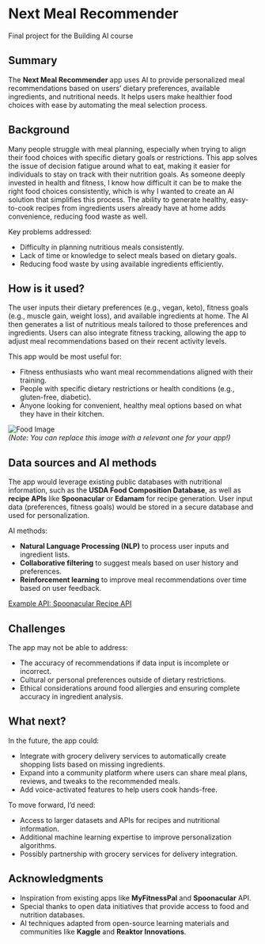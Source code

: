 # Next Meal Recommender

Final project for the Building AI course

## Summary

The **Next Meal Recommender** app uses AI to provide personalized meal recommendations based on users’ dietary preferences, available ingredients, and nutritional needs. It helps users make healthier food choices with ease by automating the meal selection process.

## Background

Many people struggle with meal planning, especially when trying to align their food choices with specific dietary goals or restrictions. This app solves the issue of decision fatigue around what to eat, making it easier for individuals to stay on track with their nutrition goals. As someone deeply invested in health and fitness, I know how difficult it can be to make the right food choices consistently, which is why I wanted to create an AI solution that simplifies this process. The ability to generate healthy, easy-to-cook recipes from ingredients users already have at home adds convenience, reducing food waste as well.

Key problems addressed:
* Difficulty in planning nutritious meals consistently.
* Lack of time or knowledge to select meals based on dietary goals.
* Reducing food waste by using available ingredients efficiently.

## How is it used?

The user inputs their dietary preferences (e.g., vegan, keto), fitness goals (e.g., muscle gain, weight loss), and available ingredients at home. The AI then generates a list of nutritious meals tailored to those preferences and ingredients. Users can also integrate fitness tracking, allowing the app to adjust meal recommendations based on their recent activity levels.

This app would be most useful for:
* Fitness enthusiasts who want meal recommendations aligned with their training.
* People with specific dietary restrictions or health conditions (e.g., gluten-free, diabetic).
* Anyone looking for convenient, healthy meal options based on what they have in their kitchen.

![Food Image](https://upload.wikimedia.org/wikipedia/commons/5/5e/Sleeping_cat_on_her_back.jpg)  
*(Note: You can replace this image with a relevant one for your app!)*

## Data sources and AI methods

The app would leverage existing public databases with nutritional information, such as the **USDA Food Composition Database**, as well as **recipe APIs** like **Spoonacular** or **Edamam** for recipe generation. User input data (preferences, fitness goals) would be stored in a secure database and used for personalization.

AI methods:
* **Natural Language Processing (NLP)** to process user inputs and ingredient lists.
* **Collaborative filtering** to suggest meals based on user history and preferences.
* **Reinforcement learning** to improve meal recommendations over time based on user feedback.

[Example API: Spoonacular Recipe API](https://spoonacular.com/food-api)

## Challenges

The app may not be able to address:
* The accuracy of recommendations if data input is incomplete or incorrect.
* Cultural or personal preferences outside of dietary restrictions.
* Ethical considerations around food allergies and ensuring complete accuracy in ingredient analysis.

## What next?

In the future, the app could:
* Integrate with grocery delivery services to automatically create shopping lists based on missing ingredients.
* Expand into a community platform where users can share meal plans, reviews, and tweaks to the recommended meals.
* Add voice-activated features to help users cook hands-free.

To move forward, I’d need:
* Access to larger datasets and APIs for recipes and nutritional information.
* Additional machine learning expertise to improve personalization algorithms.
* Possibly partnership with grocery services for delivery integration.

## Acknowledgments

* Inspiration from existing apps like **MyFitnessPal** and **Spoonacular** API.
* Special thanks to open data initiatives that provide access to food and nutrition databases.
* AI techniques adapted from open-source learning materials and communities like **Kaggle** and **Reaktor Innovations**.
